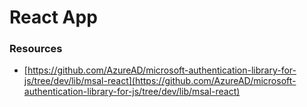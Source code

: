 # React App

### Resources

- [https://github.com/AzureAD/microsoft-authentication-library-for-js/tree/dev/lib/msal-react](https://github.com/AzureAD/microsoft-authentication-library-for-js/tree/dev/lib/msal-react)